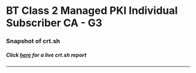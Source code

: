 # BT Class 2 Managed PKI Individual Subscriber CA - G3
### Snapshot of crt.sh
##### Click [here](https://crt.sh/?q=408014B1A012150ACD33E15613B5790283679F8A2FEF83D741686FEE61EE25C0) for a live crt.sh report

---
